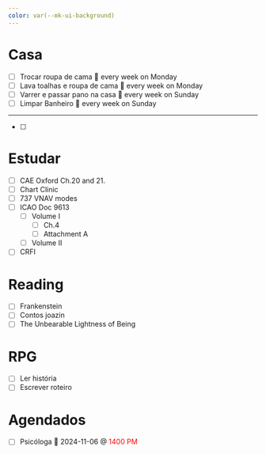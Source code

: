 ```yaml
---
color: var(--mk-ui-background)
---
```

# Casa

- [ ] Trocar roupa de cama 🔁 every week on Monday 
- [ ] Lava toalhas e roupa de cama 🔁 every week on Monday 
- [ ] Varrer e passar pano na casa 🔁 every week on Sunday 
- [ ] Limpar Banheiro 🔁 every week on Sunday 
--- 
- [ ] 
# Estudar

- [ ] CAE Oxford Ch.20 and 21.
- [ ] Chart Clinic
- [ ] 737 VNAV modes
- [ ] ICAO Doc 9613
	- [ ] Volume I
		- [ ] Ch.4 
		- [ ] Attachment A
	- [ ] Volume II
- [ ] CRFI

# Reading

- [ ] Frankenstein
- [ ] Contos joazin
- [ ] The Unbearable Lightness of Being

# RPG

- [ ] Ler história
- [ ] Escrever roteiro

# Agendados

- [ ] Psicóloga 📅 2024-11-06 @<font color="#ff0000"> 1400 PM </font> 